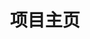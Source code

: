 ---
home: true
icon: home
title: 项目主页
bgImageStyle:
  background-attachment: fixed
heroFullScreen: true
heroText: OrdinaryRoad
tagline: 一个微服务项目
actions:
  - text: Get Started →
    link: /start/
    type: primary
  - text: Demo
    link: https://ordinaryroad.tech:8021

highlights:
  - features:
      - title: 主要功能
        details: OAuth2、RBAC、对象存储
      - title: 界面风格
        details: Material Design
      - title: 相关技术栈
        details: Spring, Spring Cloud, Spring Cloud Alibaba, ...
---